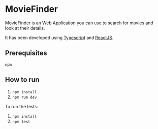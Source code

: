 # MovieFinder

MovieFinder is an Web Application you can use to search for movies and look at their details.

It has been developed using [Typescript](https://www.typescriptlang.org/) and [ReactJS](https://reactjs.org/).

## Prerequisites

`npm`

## How to run

1. `npm install`
2. `npm run dev`

To run the tests:

1. `npm install`
2. `npm test`

